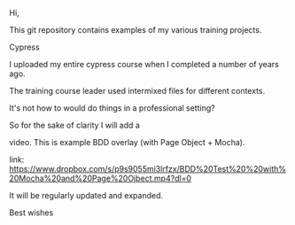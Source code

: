 Hi, 

This git repository contains examples of my various training projects.

Cypress

I uploaded my entire cypress course when I completed a number of years ago. 

The training course leader used intermixed files for different contexts.  

It's not how to would do things in a professional setting?

So for the sake of clarity I will add  a 

video.   This is example BDD overlay (with Page Object + Mocha). 

link: https://www.dropbox.com/s/p9s9055mi3lrfzx/BDD%20Test%20%20with%20Mocha%20and%20Page%20Ojbect.mp4?dl=0


It will be regularly updated and expanded. 

Best wishes
